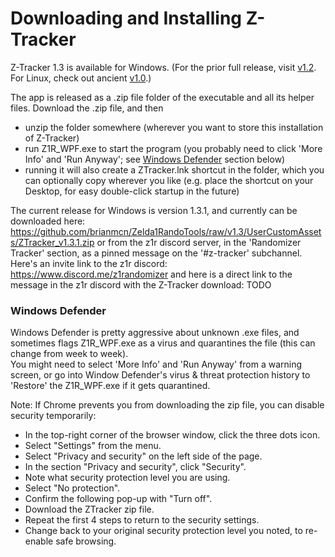 # Downloading and Installing Z-Tracker

Z-Tracker 1.3 is available for Windows.  (For the prior full release, visit [v1.2](https://github.com/brianmcn/Zelda1RandoTools/blob/v1.2/doc/TOC.md).  For Linux, check out ancient [v1.0](https://github.com/brianmcn/Zelda1RandoTools/blob/v1.0/doc/TOC.md).)

The app is released as a .zip file folder of the executable and all its helper files.  Download the .zip file, and then

 - unzip the folder somewhere (wherever you want to store this installation of Z-Tracker)
 - run Z1R_WPF.exe to start the program (you probably need to click 'More Info' and 'Run Anyway'; see [Windows Defender](#defender) section below)
 - running it will also create a ZTracker.lnk shortcut in the folder, which you can optionally copy wherever you like (e.g. place the shortcut on your Desktop, for easy double-click startup in the future)

The current release for Windows is version 1.3.1, and currently can be downloaded here: https://github.com/brianmcn/Zelda1RandoTools/raw/v1.3/UserCustomAssets/ZTracker_v1.3.1.zip
or from the z1r discord server, in the 'Randomizer Tracker' section, as a pinned message on the '#z-tracker' subchannel.  
Here's an invite link to the z1r discord: https://www.discord.me/z1randomizer
and here is a direct link to the message in the z1r discord with the Z-Tracker download: TODO

### <a id="defender"></a> Windows Defender

Windows Defender is pretty aggressive about unknown .exe files, and sometimes flags Z1R_WPF.exe as a virus and quarantines the file (this can change from week to week).  
You might need to select 'More Info' and 'Run Anyway' from a warning screen, or go into Window Defender's virus & threat protection history to 'Restore' the Z1R_WPF.exe if it gets quarantined.

Note: If Chrome prevents you from downloading the zip file, you can disable security temporarily:
- In the top-right corner of the browser window, click the three dots icon.
- Select "Settings" from the menu.
- Select "Privacy and security" on the left side of the page.
- In the section "Privacy and security", click "Security".
- Note what security protection level you are using.
- Select "No protection".
- Confirm the following pop-up with "Turn off".
- Download the ZTracker zip file.
- Repeat the first 4 steps to return to the security settings.
- Change back to your original security protection level you noted, to re-enable safe browsing.